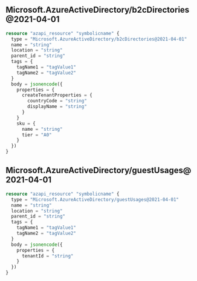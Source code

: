 ## Microsoft.AzureActiveDirectory/b2cDirectories@2021-04-01

```terraform
resource "azapi_resource" "symbolicname" {
  type = "Microsoft.AzureActiveDirectory/b2cDirectories@2021-04-01"
  name = "string"
  location = "string"
  parent_id = "string"
  tags = {
    tagName1 = "tagValue1"
    tagName2 = "tagValue2"
  }
  body = jsonencode({
    properties = {
      createTenantProperties = {
        countryCode = "string"
        displayName = "string"
      }
    }
    sku = {
      name = "string"
      tier = "A0"
    }
  })
}

```

## Microsoft.AzureActiveDirectory/guestUsages@2021-04-01

```terraform
resource "azapi_resource" "symbolicname" {
  type = "Microsoft.AzureActiveDirectory/guestUsages@2021-04-01"
  name = "string"
  location = "string"
  parent_id = "string"
  tags = {
    tagName1 = "tagValue1"
    tagName2 = "tagValue2"
  }
  body = jsonencode({
    properties = {
      tenantId = "string"
    }
  })
}

```

